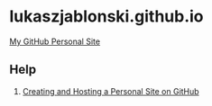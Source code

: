 lukaszjablonski.github.io
========================
[My GitHub Personal Site](http://moonlighter.ml/)

## Help
1. [Creating and Hosting a Personal Site on GitHub](http://jmcglone.com/guides/github-pages/)
